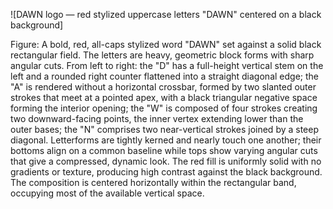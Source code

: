 ![DAWN logo — red stylized uppercase letters "DAWN" centered on a black background]

Figure: A bold, red, all-caps stylized word "DAWN" set against a solid black rectangular field. The letters are heavy, geometric block forms with sharp angular cuts. From left to right: the "D" has a full-height vertical stem on the left and a rounded right counter flattened into a straight diagonal edge; the "A" is rendered without a horizontal crossbar, formed by two slanted outer strokes that meet at a pointed apex, with a black triangular negative space forming the interior opening; the "W" is composed of four strokes creating two downward-facing points, the inner vertex extending lower than the outer bases; the "N" comprises two near-vertical strokes joined by a steep diagonal. Letterforms are tightly kerned and nearly touch one another; their bottoms align on a common baseline while tops show varying angular cuts that give a compressed, dynamic look. The red fill is uniformly solid with no gradients or texture, producing high contrast against the black background. The composition is centered horizontally within the rectangular band, occupying most of the available vertical space.
